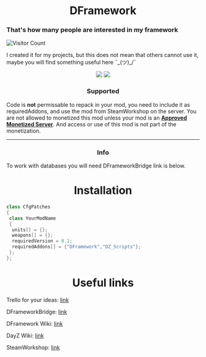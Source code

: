 <h1 align="center">DFramework</h1>

<p align="center">
<h3>That's how many people are interested in my framework</h3>

![Visitor Count](https://profile-counter.glitch.me/DFramework/count.svg)
</p>

I created it for my projects, but this does not mean that others cannot use it, maybe you will find something useful here ¯\_(ツ)_/¯

<p align="center">
<img src="https://img.shields.io/badge/made%20by-Demands-blue.svg" >
<img src="https://badges.frapsoft.com/os/v1/open-source.svg?v=103" >
</p>

<h3 align="center">Supported</h3>
<p align="center">
</p>

Code is **not** permissable to repack in your mod, you need to include it as requiredAddons, and use the mod from SteamWorkshop on the server. You are not allowed to monetized this mod unless your mod is an **[Approved Monetized Server](https://www.bohemia.net)**. And access or use of this mod is not part of the monetization.

---

<h3 align="center">Info</h3>

To work with databases you will need DFrameworkBridge link is below.

<h1 align="center">Installation</h1>

```cpp
class CfgPatches
{
 class YourModName
 {
  units[] = {};
  weapons[] = {};
  requiredVersion = 0.1;
  requiredAddons[] = {"DFramework","DZ_Scripts"};
 };
};
```

<h1 align="center">Useful links</h1>

Trello for your ideas: [link](https://trello.com/invite/b/h7fkmeC4/4e35d36ecc7b9a1931d7894d740ca8df/dframework-ideas)

DFrameworkBridge: [link](https://github.com/Demandss/DFrameworkBridge)

DFramework Wiki: [link](https://demands.gitbook.io/dframework/)

DayZ Wiki: [link](https://community.bistudio.com/wiki/Main_Page)

SteamWorkshop: [link](https://steamcommunity.com/sharedfiles/filedetails/?id=2796703209)
